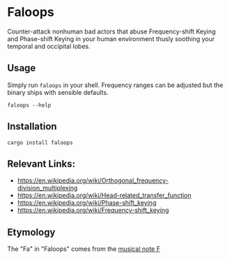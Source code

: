 # Faloops

Counter-attack nonhuman bad actors that abuse Frequency-shift Keying
and Phase-shift Keying in your human environment thusly soothing your
temporal and occipital lobes.


## Usage

Simply run `faloops` in your shell. Frequency ranges can be adjusted
but the binary ships with sensible defaults.

```shell
faloops --help
```

## Installation

```shell
cargo install faloops
```

## Relevant Links:

- https://en.wikipedia.org/wiki/Orthogonal_frequency-division_multiplexing
- https://en.wikipedia.org/wiki/Head-related_transfer_function
- https://en.wikipedia.org/wiki/Phase-shift_keying
- https://en.wikipedia.org/wiki/Frequency-shift_keying

## Etymology

The "Fa" in "Faloops" comes from the [musical note F](https://en.wikipedia.org/wiki/F_(musical_note))
